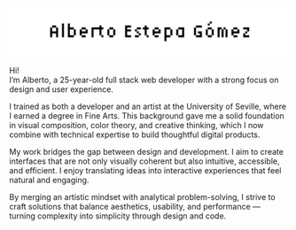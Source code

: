 ![Alberto Estepa Gómez](img/aLBERTO.gif)

Hi!  
I’m Alberto, a 25-year-old full stack web developer with a strong focus on design and user experience.

I trained as both a developer and an artist at the University of Seville, where I earned a degree in Fine Arts. This background gave me a solid foundation in visual composition, color theory, and creative thinking, which I now combine with technical expertise to build thoughtful digital products.

My work bridges the gap between design and development. I aim to create interfaces that are not only visually coherent but also intuitive, accessible, and efficient. I enjoy translating ideas into interactive experiences that feel natural and engaging.

By merging an artistic mindset with analytical problem-solving, I strive to craft solutions that balance aesthetics, usability, and performance — turning complexity into simplicity through design and code.



